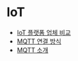 # IoT

- [IoT 플랫폼 업체 비교](/iot-platforms.md)
- [MQTT 연결 방식](/mqtt-connection-types.md)
- [MQTT 소개](/mqtt-intro.md)
